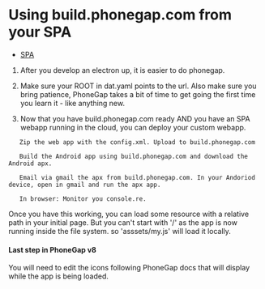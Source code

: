 
# Using build.phonegap.com from your SPA

- [SPA](https://youtu.be/LHFjjDPlU3A)



1. After you develop an electron up, it is easier to do phonegap.

2. Make sure your ROOT in dat.yaml points to the url. Also make sure you bring patience, PhoneGap takes a bit of time to get going the first time you learn it - like anything new.

3. Now that you have build.phonegap.com ready AND you have an SPA webapp running in the cloud, you can deploy your custom webapp.

```
   Zip the web app with the config.xml. Upload to build.phonegap.com

   Build the Android app using build.phonegap.com and download the Android apx.

   Email via gmail the apx from build.phonegap.com. In your Andoriod device, open in gmail and run the apx app.

   In browser: Monitor you console.re.
```

Once you have this working, you can load some resource with a relative path in your initial page.
 But you can't start with '/' as the app is now running inside the file system. so 'asssets/my.js' will load it locally.

#### Last step in PhoneGap v8

You will need to edit the icons following PhoneGap docs that will display while the app is being loaded.




